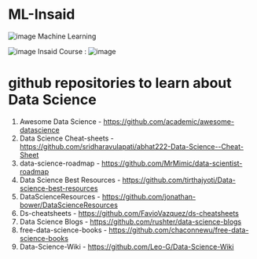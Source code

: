 # ML-Insaid

![image](https://user-images.githubusercontent.com/87597168/156912934-83f38bb9-a078-464f-8862-1e4c8dd025d0.png)
Machine Learning


![image](https://user-images.githubusercontent.com/87597168/156912993-c15f8ccc-a450-441b-9319-e1831c1d1593.png)
Insaid Course :
![image](https://user-images.githubusercontent.com/87597168/156913018-711b158b-e352-40f5-a6ce-5da83a34cb14.png)


# github repositories to learn about Data Science

1) Awesome Data Science - https://github.com/academic/awesome-datascience
2) Data Science Cheat-sheets - https://github.com/sridharavulapati/abhat222-Data-Science--Cheat-Sheet
3) data-science-roadmap - https://github.com/MrMimic/data-scientist-roadmap
4) Data Science Best Resources - https://github.com/tirthajyoti/Data-science-best-resources
5) DataScienceResources - https://github.com/jonathan-bower/DataScienceResources
6) Ds-cheatsheets - https://github.com/FavioVazquez/ds-cheatsheets
7) Data Science Blogs - https://github.com/rushter/data-science-blogs
8) free-data-science-books - https://github.com/chaconnewu/free-data-science-books
9) Data-Science-Wiki - https://github.com/Leo-G/Data-Science-Wiki
